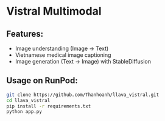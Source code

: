 # Vistral Multimodal

## Features:
- Image understanding (Image → Text)
- Vietnamese medical image captioning
- Image generation (Text → Image) with StableDiffusion

## Usage on RunPod:
```bash
git clone https://github.com/Thanhoanh/llava_vistral.git
cd llava_vistral
pip install -r requirements.txt
python app.py
```
